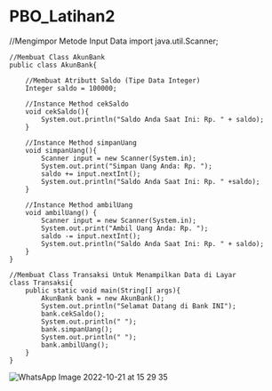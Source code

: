 # PBO_Latihan2

//Mengimpor Metode Input Data
    import java.util.Scanner;

    //Membuat Class AkunBank
    public class AkunBank{

        //Membuat Atributt Saldo (Tipe Data Integer)
        Integer saldo = 100000;

        //Instance Method cekSaldo
        void cekSaldo(){
            System.out.println("Saldo Anda Saat Ini: Rp. " + saldo);
        }

        //Instance Method simpanUang
        void simpanUang(){
            Scanner input = new Scanner(System.in);
            System.out.print("Simpan Uang Anda: Rp. ");
            saldo += input.nextInt();
            System.out.println("Saldo Anda Saat Ini: Rp. " +saldo);
        }

        //Instance Method ambilUang
        void ambilUang() {
            Scanner input = new Scanner(System.in);
            System.out.print("Ambil Uang Anda: Rp. ");
            saldo -= input.nextInt();
            System.out.println("Saldo Anda Saat Ini: Rp. " + saldo);
        }
    }

    //Membuat Class Transaksi Untuk Menampilkan Data di Layar
    class Transaksi{
        public static void main(String[] args){
            AkunBank bank = new AkunBank();
            System.out.println("Selamat Datang di Bank INI");
            bank.cekSaldo();
            System.out.println(" ");
            bank.simpanUang();
            System.out.println(" ");
            bank.ambilUang();
        }
    }

![WhatsApp Image 2022-10-21 at 15 29 35](https://user-images.githubusercontent.com/115134383/197165365-31e2875c-30f0-4a65-87db-f0fbbe6e6600.jpeg)
